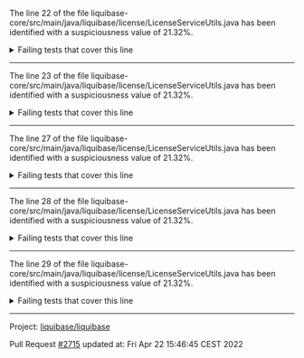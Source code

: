 The line 22 of the file liquibase-core/src/main/java/liquibase/license/LicenseServiceUtils.java has been identified with a suspiciousness value of 21.32%.

<details>
     <summary>Failing tests that cover this line</summary>

- `liquibase.diff.output.changelog.DiffToChangeLogTest#getOrderedOutputTypes_isConsistent`
</details>

***

The line 23 of the file liquibase-core/src/main/java/liquibase/license/LicenseServiceUtils.java has been identified with a suspiciousness value of 21.32%.

<details>
     <summary>Failing tests that cover this line</summary>

- `liquibase.diff.output.changelog.DiffToChangeLogTest#getOrderedOutputTypes_isConsistent`
</details>

***

The line 27 of the file liquibase-core/src/main/java/liquibase/license/LicenseServiceUtils.java has been identified with a suspiciousness value of 21.32%.

<details>
     <summary>Failing tests that cover this line</summary>

- `liquibase.diff.output.changelog.DiffToChangeLogTest#getOrderedOutputTypes_isConsistent`
</details>

***

The line 28 of the file liquibase-core/src/main/java/liquibase/license/LicenseServiceUtils.java has been identified with a suspiciousness value of 21.32%.

<details>
     <summary>Failing tests that cover this line</summary>

- `liquibase.diff.output.changelog.DiffToChangeLogTest#getOrderedOutputTypes_isConsistent`
</details>

***

The line 29 of the file liquibase-core/src/main/java/liquibase/license/LicenseServiceUtils.java has been identified with a suspiciousness value of 21.32%.

<details>
     <summary>Failing tests that cover this line</summary>

- `liquibase.diff.output.changelog.DiffToChangeLogTest#getOrderedOutputTypes_isConsistent`
</details>

***

Project: [liquibase/liquibase](https://github.com/liquibase/liquibase)

Pull Request [#2715](https://github.com/liquibase/liquibase/pull/2715) updated at: Fri Apr 22 15:46:45 CEST 2022